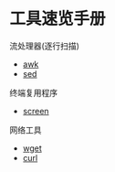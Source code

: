 # 工具速览手册

流处理器(逐行扫描)
- [awk](awk.md)
- [sed](sed.md)

终端复用程序
- [screen](screen.md)

网络工具
- [wget](wget.md)
- [curl](curl.md)

